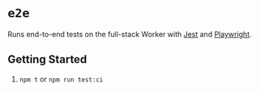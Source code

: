 # `e2e`

Runs end-to-end tests on the full-stack Worker with [Jest](https://jestjs.io/) and [Playwright](https://playwright.dev/).

## Getting Started

1. `npm t` or `npm run test:ci`